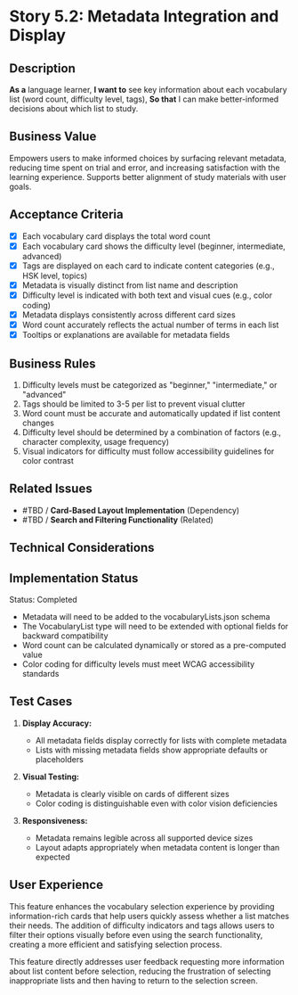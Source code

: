 # Story 5.2: Metadata Integration and Display

## Description

**As a** language learner,
**I want to** see key information about each vocabulary list (word count, difficulty level, tags),
**So that** I can make better-informed decisions about which list to study.

## Business Value

Empowers users to make informed choices by surfacing relevant metadata, reducing time spent on trial and error, and increasing satisfaction with the learning experience. Supports better alignment of study materials with user goals.

## Acceptance Criteria

- [x] Each vocabulary card displays the total word count
- [x] Each vocabulary card shows the difficulty level (beginner, intermediate, advanced)
- [x] Tags are displayed on each card to indicate content categories (e.g., HSK level, topics)
- [x] Metadata is visually distinct from list name and description
- [x] Difficulty level is indicated with both text and visual cues (e.g., color coding)
- [x] Metadata displays consistently across different card sizes
- [x] Word count accurately reflects the actual number of terms in each list
- [x] Tooltips or explanations are available for metadata fields

## Business Rules

1. Difficulty levels must be categorized as "beginner," "intermediate," or "advanced"
2. Tags should be limited to 3-5 per list to prevent visual clutter
3. Word count must be accurate and automatically updated if list content changes
4. Difficulty level should be determined by a combination of factors (e.g., character complexity, usage frequency)
5. Visual indicators for difficulty must follow accessibility guidelines for color contrast

## Related Issues

- #TBD / **Card-Based Layout Implementation** (Dependency)
- #TBD / **Search and Filtering Functionality** (Related)

## Technical Considerations

## Implementation Status

Status: Completed

- Metadata will need to be added to the vocabularyLists.json schema
- The VocabularyList type will need to be extended with optional fields for backward compatibility
- Word count can be calculated dynamically or stored as a pre-computed value
- Color coding for difficulty levels must meet WCAG accessibility standards

## Test Cases

1. **Display Accuracy:**

   - All metadata fields display correctly for lists with complete metadata
   - Lists with missing metadata fields show appropriate defaults or placeholders

2. **Visual Testing:**

   - Metadata is clearly visible on cards of different sizes
   - Color coding is distinguishable even with color vision deficiencies

3. **Responsiveness:**
   - Metadata remains legible across all supported device sizes
   - Layout adapts appropriately when metadata content is longer than expected

## User Experience

This feature enhances the vocabulary selection experience by providing information-rich cards that help users quickly assess whether a list matches their needs. The addition of difficulty indicators and tags allows users to filter their options visually before even using the search functionality, creating a more efficient and satisfying selection process.

This feature directly addresses user feedback requesting more information about list content before selection, reducing the frustration of selecting inappropriate lists and then having to return to the selection screen.
